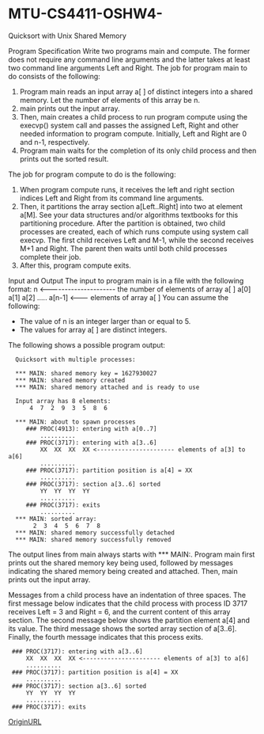 # MTU-CS4411-OSHW4-
Quicksort with Unix Shared Memory

Program Specification
Write two programs main and compute. The former does not require any command line arguments and the latter takes at least two command line arguments Left and Right. The job for program main to do consists of the following:

1. Program main reads an input array a[ ] of distinct integers into a shared memory. Let the number of elements of this array be n.
2. main prints out the input array.
3. Then, main creates a child process to run program compute using the execvp() system call and passes the assigned Left, Right and other needed information to program compute. Initially, Left and Right are 0 and n-1, respectively.
4. Program main waits for the completion of its only child process and then prints out the sorted result.

The job for program compute to do is the following:

1. When program compute runs, it receives the left and right section indices Left and Right from its command line arguments.
2. Then, it partitions the array section a[Left..Right] into two at element a[M]. See your data structures and/or algorithms textbooks for this partitioning procedure. After the partition is obtained, two child processes are created, each of which runs compute using system call execvp. The first child receives Left and M-1, while the second receives M+1 and Right. The parent then waits until both child processes complete their job.
3. After this, program compute exits.


Input and Output
The input to program main is in a file with the following format:
        n           <--------------------- the number of elements of array a[ ]
        a[0]  a[1]  a[2] ..... a[n-1] <--- elements of array a[ ]
You can assume the following:
- The value of n is an integer larger than or equal to 5.
- The values for array a[ ] are distinct integers.

The following shows a possible program output:

      Quicksort with multiple processes:

      *** MAIN: shared memory key = 1627930027
      *** MAIN: shared memory created
      *** MAIN: shared memory attached and is ready to use

      Input array has 8 elements:
          4  7  2  9  3  5  8  6

      *** MAIN: about to spawn processes
         ### PROC(4913): entering with a[0..7]
             ..........
         ### PROC(3717): entering with a[3..6]
             XX  XX  XX  XX <---------------------- elements of a[3] to a[6]
             ..........
         ### PROC(3717): partition position is a[4] = XX 
             ..........
         ### PROC(3717): section a[3..6] sorted
             YY  YY  YY  YY
             ..........
         ### PROC(3717): exits 
             ..........
      *** MAIN: sorted array:
           2  3  4  5  6  7  8
      *** MAIN: shared memory successfully detached
      *** MAIN: shared memory successfully removed
      
The output lines from main always starts with *** MAIN:. Program main first prints out the shared memory key being used, followed by messages indicating the shared memory being created and attached. Then, main prints out the input array.

Messages from a child process have an indentation of three spaces. The first message below indicates that the child process with process ID 3717 receives Left = 3 and Right = 6, and the current content of this array section. The second message below shows the partition element a[4] and its value. The third message shows the sorted array section of a[3..6]. Finally, the fourth message indicates that this process exits.

     ### PROC(3717): entering with a[3..6]
         XX  XX  XX  XX <---------------------- elements of a[3] to a[6]
         ..........
     ### PROC(3717): partition position is a[4] = XX 
         ..........
     ### PROC(3717): section a[3..6] sorted
         YY  YY  YY  YY
         ..........
     ### PROC(3717): exits 

[OriginURL](https://pages.mtu.edu/~shene/FORUM/Taiwan-Forum/ComputerScience/003-OS/PROG/PG4/prog4.html)

